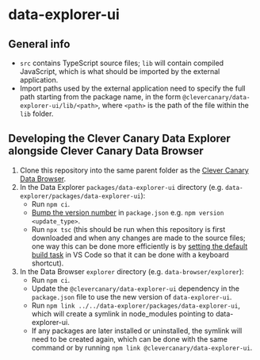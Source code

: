 # data-explorer-ui

## General info

- `src` contains TypeScript source files; `lib` will contain compiled JavaScript, which is what should be imported by
  the external application.
- Import paths used by the external application need to specify the full path starting from the package name,
  in the form `@clevercanary/data-explorer-ui/lib/<path>`, where `<path>` is the path of the file within the `lib`
  folder.

## Developing the Clever Canary Data Explorer alongside Clever Canary Data Browser

1. Clone this repository into the same parent folder as
   the [Clever Canary Data Browser](https://github.com/clevercanary/data-browser).
2. In the Data Explorer `packages/data-explorer-ui` directory (e.g. `data-explorer/packages/data-explorer-ui`):
    - Run `npm ci`.
    - [Bump the version number](https://docs.npmjs.com/cli/v6/commands/npm-version) in `package.json`
      e.g. `npm version <update_type>`.
    - Run `npx tsc` (this should be run when this repository is first downloaded and when any changes are made to the
      source files; one way this can be done more efficiently is
      by [setting the default build task](https://code.visualstudio.com/docs/typescript/typescript-compiling#_step-3-make-the-typescript-build-the-default)
      in VS Code so that it can be done with a keyboard shortcut).
3. In the Data Browser `explorer` directory (e.g. `data-browser/explorer`):
    - Run `npm ci`.
    - Update the `@clevercanary/data-explorer-ui` dependency in the `package.json` file to use the new version
      of `data-explorer-ui`.
    - Run `npm link ../../data-explorer/packages/data-explorer-ui`, which will create a symlink in node_modules pointing
      to data-explorer-ui.
    - If any packages are later installed or uninstalled, the symlink will need to be created again, which can be done
      with the same command or by running `npm link @clevercanary/data-explorer-ui`.
